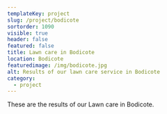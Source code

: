 ```yaml
---
templateKey: project
slug: /project/bodicote
sortorder: 1090
visible: true
header: false
featured: false
title: Lawn care in Bodicote
location: Bodicote
featuredimage: /img/bodicote.jpg
alt: Results of our lawn care service in Bodicote
category:
  - project
---
```

These are the results of our Lawn care in Bodicote.


